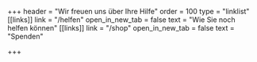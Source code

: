 +++
header = "Wir freuen uns über Ihre Hilfe"
order = 100
type = "linklist"
[[links]]
link = "/helfen"
open_in_new_tab = false
text = "Wie Sie noch helfen können"
[[links]]
link = "/shop"
open_in_new_tab = false
text = "Spenden"

+++
